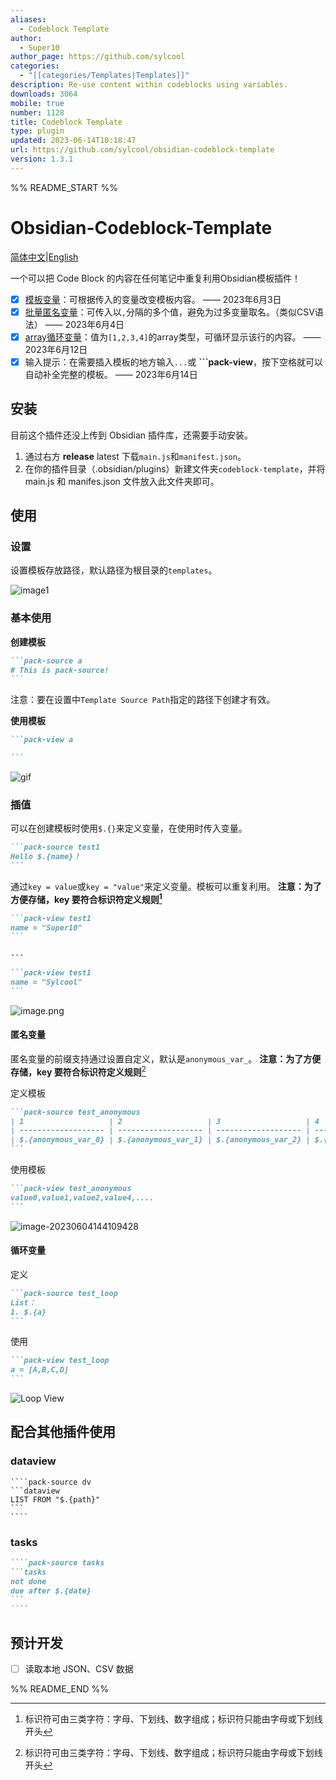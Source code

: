 ```yaml
---
aliases:
  - Codeblock Template
author:
  - Super10
author_page: https://github.com/sylcool
categories:
  - "[[categories/Templates|Templates]]"
description: Re-use content within codeblocks using variables.
downloads: 3064
mobile: true
number: 1128
title: Codeblock Template
type: plugin
updated: 2023-06-14T10:18:47
url: https://github.com/sylcool/obsidian-codeblock-template
version: 1.3.1
---
```


%% README_START %%

# Obsidian-Codeblock-Template

[简体中文](./README.md)|[English](./README_EN.md)

一个可以把 Code Block 的内容在任何笔记中重复利用Obsidian模板插件！
- [x] [模板变量](#插值)：可根据传入的变量改变模板内容。 —— 2023年6月3日
- [x] [批量匿名变量](#匿名变量)：可传入以`,`分隔的多个值，避免为过多变量取名。（类似CSV语法） —— 2023年6月4日
- [x] [array循环变量](#循环变量)：值为`[1,2,3,4]`的array类型，可循环显示该行的内容。 —— 2023年6月12日
- [x] 输入提示：在需要插入模板的地方输入`...`或 **\`\`\`pack-view**，按下空格就可以自动补全完整的模板。 —— 2023年6月14日

## 安装

目前这个插件还没上传到 Obsidian 插件库，还需要手动安装。

1. 通过右方 **release** latest 下载`main.js`和`manifest.json`。
2. 在你的插件目录（.obsidian/plugins）新建文件夹`codeblock-template`，并将 main.js 和 manifes.json 文件放入此文件夹即可。

## 使用

### 设置

设置模板存放路径，默认路径为根目录的`templates`。

![image1](https://raw.githubusercontent.com/sylcool/obsidian-codeblock-template/HEAD/assets/image1.png)

### 基本使用

**创建模板**

````markdown
```pack-source a
# This is pack-source!
```
````

注意：要在设置中`Template Source Path`指定的路径下创建才有效。

**使用模板**

````markdown
```pack-view a

```
````

![gif](https://raw.githubusercontent.com/sylcool/obsidian-codeblock-template/HEAD/assets/image2.gif)

### 插值

可以在创建模板时使用`$.{}`来定义变量，在使用时传入变量。

````markdown
```pack-source test1
Hello $.{name}！
```
````

通过`key = value`或`key = "value"`来定义变量。模板可以重复利用。
**注意：为了方便存储，key 要符合标识符定义规则[^1]**

````markdown
```pack-view test1
name = "Super10"
```

---

```pack-view test1
name = "Sylcool"
```
````

![image.png](https://raw.githubusercontent.com/sylcool/obsidian-codeblock-template/HEAD/assets/Snipaste_2023-06-07_12-55-53.png)


#### 匿名变量

匿名变量的前缀支持通过设置自定义，默认是`anonymous_var_`。
**注意：为了方便存储，key 要符合标识符定义规则**[^1]

定义模板

````markdown
```pack-source test_anonymous
| 1                   | 2                   | 3                   | 4                   | 5                   |
| ------------------- | ------------------- | ------------------- | ------------------- | ------------------- |
| $.{anonymous_var_0} | $.{anonymous_var_1} | $.{anonymous_var_2} | $.{anonymous_var_3} | $.{anonymous_var_4} |
```
````

使用模板

````markdown
```pack-view test_anonymous
value0,value1,value2,value4,....
```
````

![image-20230604144109428](https://raw.githubusercontent.com/sylcool/obsidian-codeblock-template/HEAD/assets/image-20230604144109428.png)

#### 循环变量
定义
````markdown
```pack-source test_loop
List：
1. $.{a}
```
````

使用
````markdown
```pack-view test_loop
a = [A,B,C,D]
```
````
![Loop View](https://raw.githubusercontent.com/sylcool/obsidian-codeblock-template/HEAD/assets/loop.png)


## 配合其他插件使用

### dataview

`````
````pack-source dv
```dataview
LIST FROM "$.{path}"
```
````
`````

### tasks

`````markdown
````pack-source tasks
```tasks
not done
due after $.{date}
```
````
`````

## 预计开发

-   [ ] 读取本地 JSON、CSV 数据

[^1]: 标识符可由三类字符：字母、下划线、数字组成；标识符只能由字母或下划线开头


%% README_END %%